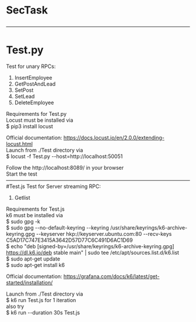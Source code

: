 # SecTask

————————————————————————————————————
# Test.py
Test for unary RPCs:
1. InsertEmployee
2. GetPostAndLead
3. SetPost
4. SetLead
5. DeleteEmployee

Requirements for Test.py  
Locust must be installed via  
    $ pip3 install locust  

Official documentation: https://docs.locust.io/en/2.0.0/extending-locust.html  
Launch from ./Test directory via  
    $ locust -f Test.py --host=http://localhost:50051  

Follow the http://localhost:8089/ in your browser  
Start the test  
————————————————————————————————————
#Test.js
Test for Server streaming RPC:  
1. Getlist

Requirements for Test.js  
k6 must be installed via  
    $ sudo gpg -k  
    $ sudo gpg --no-default-keyring --keyring /usr/share/keyrings/k6-archive-keyring.gpg --keyserver hkp://keyserver.ubuntu.com:80 --recv-keys C5AD17C747E3415A3642D57D77C6C491D6AC1D69  
    $ echo "deb [signed-by=/usr/share/keyrings/k6-archive-keyring.gpg] https://dl.k6.io/deb stable main" | sudo tee /etc/apt/sources.list.d/k6.list  
    $ sudo apt-get update  
    $ sudo apt-get install k6  

Official documentation: https://grafana.com/docs/k6/latest/get-started/installation/  

Launch from ./Test directory via  
    $ k6 run Test.js 
for 1 iteration  
also try  
    $ k6 run --duration 30s Test.js  
